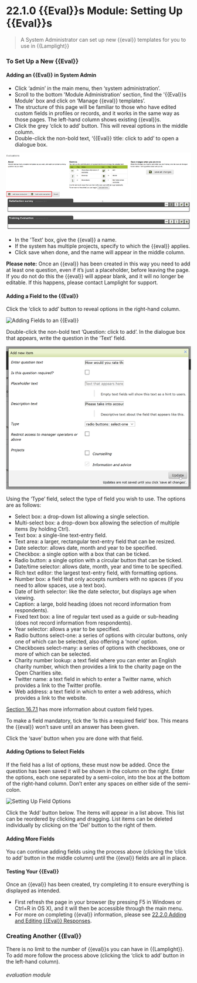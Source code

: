# 22.1.0 {{Eval}}s Module: Setting Up {{Eval}}s

> A System Administrator can set up new {{eval}} templates for you to use in {{Lamplight}}



### To Set Up a New {{Eval}}

#### Adding an {{Eval}} in System Admin

- Click ‘admin’ in the main menu, then ‘system administration’.
- Scroll to the bottom 'Module Administration' section, find the '{{Eval}}s Module' box and click on ‘Manage {{eval}} templates’.
- The structure of this page will be familiar to those who have edited custom fields in profiles or records, and it works in the same way as those pages. The left-hand column shows existing {{eval}}s.
- Click the grey ‘click to add’ button. This will reveal options in the middle column.
- Double-click the non-bold text, ‘{{Eval}} title: click to add’ to open a dialogue box.

![Adding an {{Eval}} Template](22.1.0a.png)

- In the 'Text' box, give the {{eval}} a name.
- If the system has multiple projects, specify to which the {{eval}} applies.
- Click save when done, and the name will appear in the middle column.

**Please note:** Once an {{eval}} has been created in this way you need to add at least one question, even if it’s just a placeholder, before leaving the page. If you do not do this the {{eval}} will appear blank, and it will no longer be editable. If this happens, please contact Lamplight for support.

#### Adding a Field to the {{Eval}}

Click the ‘click to add’ button to reveal options in the right-hand column.

![Adding Fields to an {{Eval}}](22.1.0b.png)

Double-click the non-bold text ‘Question: click to add’.
In the dialogue box that appears, write the question in the ‘Text’ field.

![The {{Eval}} Fields Dialogue Box](22.1.0c.png)

Using the ‘Type’ field, select the type of field you wish to use. The options are as follows:
   - Select box: a drop-down list allowing a single selection.
   - Multi-select box: a drop-down box allowing the selection of multiple items (by holding Ctrl).
   - Text box: a single-line text-entry field.
   - Text area: a larger, rectangular text-entry field that can be resized.
   - Date selector: allows date, month and year to be specified.
   - Checkbox: a single option with a box that can be ticked.
   - Radio button: a single option with a circular button that can be ticked.
   - Date/time selector: allows date, month, year and time to be specified.
   - Rich text editor: the largest text-entry field, with formatting options.
   - Number box: a field that only accepts numbers with no spaces (if you need to allow spaces, use a text box).
   - Date of birth selector: like the date selector, but displays age when viewing.
   - Caption: a large, bold heading (does not record information from respondents).
   - Fixed text box: a line of regular text used as a guide or sub-heading (does not record information from respondents).
   - Year selector: allows a year to be specified.
   - Radio buttons select-one: a series of options with circular buttons, only one of which can be selected, also offering a ‘none’ option.
   - Checkboxes select-many: a series of options with checkboxes, one or more of which can be selected.
   - Charity number lookup: a text field where you can enter an English charity number, which then provides a link to the charity page on the Open Charities site.
   - Twitter name: a text field in which to enter a Twitter name, which provides a link to the Twitter profile.
   - Web address: a text field in which to enter a web address, which provides a link to the website.

[Section 16.7.1](/help/index/p/16.7.1) has more information about custom field types.

To make a field mandatory, tick the ‘Is this a required field’ box. This means the {{eval}} won’t save until an answer has been given.

Click the ‘save’ button when you are done with that field.

#### Adding Options to Select Fields

If the field has a list of options, these must now be added.  Once the question has been saved it will be shown in the column on the right.  Enter the options, each one separated by a semi-colon, into the box at the bottom of the right-hand column. Don’t enter any spaces on either side of the semi-colon.

![Setting Up Field Options](22.1.0d.png)

Click the ‘Add’ button below. The items will appear in a list above.  This list can be reordered by clicking and dragging.  List items can be deleted individually by clicking on the 'Del' button to the right of them.

#### Adding More Fields

You can continue adding fields using the process above (clicking the ‘click to add’ button in the middle column) until the {{eval}} fields are all in place.

#### Testing Your {{Eval}}  

Once an {{eval}} has been created, try completing it to ensure everything is displayed as intended. 
- First refresh the page in your browser (by pressing F5 in Windows or Ctrl+R in OS X), and it will then be accessible through the main menu. 
- For more on completing {{eval}} information, please see [22.2.0 Adding and Editing {{Eval}} Responses](/help/index/p/22.2.0).

### Creating Another {{Eval}}

There is no limit to the number of {{eval}}s you can have in {{Lamplight}}. To add more follow the process above (clicking the ‘click to add’ button in the left-hand column).


###### evaluation module

